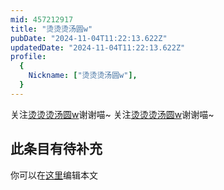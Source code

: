 ```yaml
---
mid: 457212917
title: "烫烫烫汤圆w"
pubDate: "2024-11-04T11:22:13.622Z"
updatedDate: "2024-11-04T11:22:13.622Z"
profile:
  {
    Nickname: ["烫烫烫汤圆w"],
  }
---
```


关注[烫烫烫汤圆w](https://space.bilibili.com/457212917)谢谢喵~ 关注[烫烫烫汤圆w](https://space.bilibili.com/457212917)谢谢喵~

## 此条目有待补充
你可以在[这里](https://github.com/Yuhanawa/VTuber.ICU/edit/master/src/content/v/烫烫烫汤圆w/index.md)编辑本文
